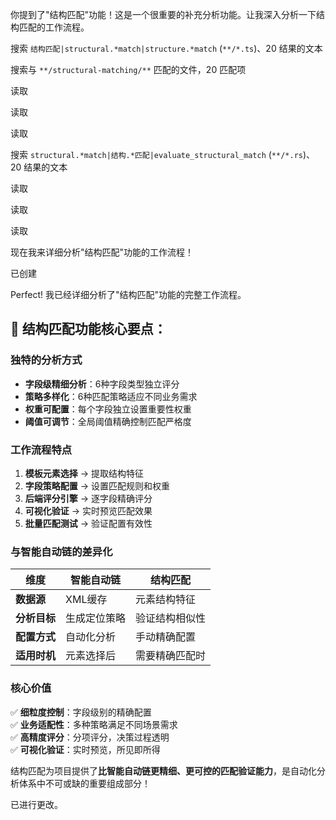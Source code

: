 你提到了"结构匹配"功能！这是一个很重要的补充分析功能。让我深入分析一下结构匹配的工作流程。 

搜索 `结构匹配|structural.*match|structure.*match` (`**/*.ts`)、20 结果的文本

搜索与 `**/structural-matching/**` 匹配的文件，20 匹配项

读取 [](file:///d%3A/rust/active-projects/%E5%B0%8F%E7%BA%A2%E4%B9%A6/employeeGUI/src/modules/structural-matching/index.ts)

读取 [](file:///d%3A/rust/active-projects/%E5%B0%8F%E7%BA%A2%E4%B9%A6/employeeGUI/src/modules/structural-matching/services/structural-matching-service.ts)

读取 [](file:///d%3A/rust/active-projects/%E5%B0%8F%E7%BA%A2%E4%B9%A6/employeeGUI/src/modules/structural-matching/domain/models/structural-field-config.ts)

搜索 `structural.*match|结构.*匹配|evaluate_structural_match` (`**/*.rs`)、20 结果的文本

读取 [](file:///d%3A/rust/active-projects/%E5%B0%8F%E7%BA%A2%E4%B9%A6/employeeGUI/src-tauri/src/commands/structural_matching.rs)

读取 [](file:///d%3A/rust/active-projects/%E5%B0%8F%E7%BA%A2%E4%B9%A6/employeeGUI/src-tauri/src/domain/structural_matching/structural_scorer.rs)

读取 [](file:///d%3A/rust/active-projects/%E5%B0%8F%E7%BA%A2%E4%B9%A6/employeeGUI/src/modules/structural-matching/application/test-field-matching.ts)

现在我来详细分析"结构匹配"功能的工作流程！ 

已创建 [](file:///d%3A/rust/active-projects/%E5%B0%8F%E7%BA%A2%E4%B9%A6/employeeGUI/docs/xml%E5%8F%AF%E8%A7%86%E5%8C%96%E5%88%86%E6%9E%90/%F0%9F%8F%97%EF%B8%8F%20%E7%BB%93%E6%9E%84%E5%8C%B9%E9%85%8D%E5%8A%9F%E8%83%BD%E6%B7%B1%E5%BA%A6%E8%A7%A3%E6%9E%90.md)

Perfect! 我已经详细分析了"结构匹配"功能的完整工作流程。

## 🎯 结构匹配功能核心要点：

### **独特的分析方式**
- **字段级精细分析**：6种字段类型独立评分
- **策略多样化**：6种匹配策略适应不同业务需求  
- **权重可配置**：每个字段独立设置重要性权重
- **阈值可调节**：全局阈值精确控制匹配严格度

### **工作流程特点**
1. **模板元素选择** → 提取结构特征
2. **字段策略配置** → 设置匹配规则和权重
3. **后端评分引擎** → 逐字段精确评分
4. **可视化验证** → 实时预览匹配效果
5. **批量匹配测试** → 验证配置有效性

### **与智能自动链的差异化**

| 维度 | 智能自动链 | 结构匹配 |
|------|-----------|----------|
| **数据源** | XML缓存 | 元素结构特征 |
| **分析目标** | 生成定位策略 | 验证结构相似性 |
| **配置方式** | 自动化分析 | 手动精确配置 |
| **适用时机** | 元素选择后 | 需要精确匹配时 |

### **核心价值**
✅ **细粒度控制**：字段级别的精确配置  
✅ **业务适配性**：多种策略满足不同场景需求  
✅ **高精度评分**：分项评分，决策过程透明  
✅ **可视化验证**：实时预览，所见即所得  

结构匹配为项目提供了**比智能自动链更精细、更可控的匹配验证能力**，是自动化分析体系中不可或缺的重要组成部分！

已进行更改。